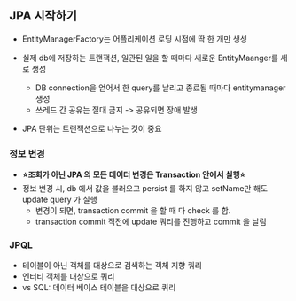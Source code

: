## JPA 시작하기
* EntityManagerFactory는 어플리케이션 로딩 시점에 딱 한 개만 생성
* 실제 db에 저장하는 트랜잭션, 일관된 일을 할 때마다 새로운 EntityMaanger를 새로 생성
  * DB connection을 얻어서 한 query를 날리고 종료될 때마다 entitymanager 생성
  * 쓰레드 간 공유는 절대 금지 -> 공유되면 장애 발생

* JPA 단위는 트랜잭션으로 나누는 것이 중요

### 정보 변경
* **⭐조회가 아닌 JPA 의 모든 데이터 변경은 Transaction 안에서 실행⭐**
* 정보 변경 시, db 에서 값을 불러오고 persist 를 하지 않고 setName만 해도 update query 가 실행
  * 변경이 되면, transaction commit 을 할 때 다 check 를 함.
  * transaction commit 직전에 update 쿼리를 진행하고 commit 을 날림


### JPQL
* 테이블이 아닌 객체를 대상으로 검색하는 객체 지향 쿼리
* 엔터티 객체를 대상으로 쿼리
* vs SQL: 데이터 베이스 테이블을 대상으로 쿼리